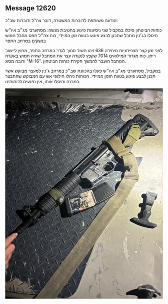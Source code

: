 ## Message 12620

הודעה משותפת לדוברות המשטרה, דובר צה"ל ודוברות שב"כ:

כוחות הביטחון סיכלו במקביל שני ניסיונות פיגוע בחטיבת מנשה: מסתערבי מג״ב איו״ש חיסלו בג׳נין מחבל שתכנן לבצע פיגוע בטווח זמן המיידי, כוח צה״ל תפס מחבל חמוש בנשקים במרחב התפר

לפני זמן קצר תצפיתניות מיחידה 636 זיהו חשוד סמוך לגדר במרחב התפר, מחוץ ליישוב ריחן. כוח מגדוד המילואים 7014 שקפץ לנקודה עצר את המחבל שהיה חמוש באקדח ורובה מסוג "M-16". 
המחבל הועבר להמשך חקירת כוחות הביטחון.

במקביל, מסתערבי מג״ב איו״ש פעלו בהכוונת שב״כ במרחב ג׳נין למעצר מבוקש אשר תכנן לבצע פיגוע בטווח הזמן המיידי.
הכוחות ניהלו חילופי אש עם המבוקש שהתבצר במבנה וחיסלו אותו, אין נפגעים לכוחותינו.

![Photo](12620/12620_photo.jpg)

